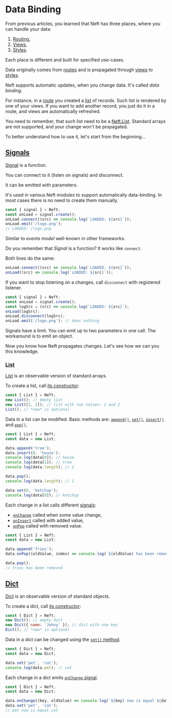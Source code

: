 # Data Binding

From previous articles, you learned that Neft has three places, where you can handle your data:

1. [Routing](/routing.md),
2. [Views](/views.md),
3. [Styles](/styles.md).

Each place is different and built for specified use-cases.

Data originally comes from [routes](/routing.md) and is propagated through [views](/views.md) to [styles](/styles.md).

Neft supports automatic updates, when you change data. It's called *data binding*.

For instance, in a [route](/routing.md) you created a [list](/api/list.html) of records. Such list is rendered by one of your views. If you want to add another record, you just do it in a route, and views are automatically refreshed.

You need to remember, that such list need to be a [Neft.List](/api/list.html). Standard arrays are not supported, and your change won't be propagated.

To better understand how to use it, let's start from the beginning...

## [Signals](/api/signal.html)

[Signal](/api/signal.html) is a function.

You can connect to it (listen on signals) and disconnect.

It can be emitted with parameters.

It's used in various Neft modules to support automatically data-binding.
In most cases there is no need to create them manually.

```javascript
const { signal } = Neft;
const onLoad = signal.create();
onLoad.connect((src) => console.log(`LOADED: ${src}`));
onLoad.emit('/logo.png');
// LOADED: /logo.png
```

Similar to *events model* well-known in other frameworks.

Do you remember that *Signal* is a function? It works like `connect`.

Both lines do the same:

```javascript
onLoad.connect((src) => console.log(`LOADED: ${src}`));
onLoad((src) => console.log(`LOADED: ${src}`));
```

If you want to stop listening on a changes, call `disconnect` with registered listener.

```javascript
const { signal } = Neft;
const onLoad = signal.create();
const logSrc = (src) => console.log(`LOADED: ${src}`);
onLoad(logSrc);
onLoad.disconnect(logSrc);
onLoad.emit('/logo.png'); // does nothing
```

Signals have a limit. You can emit up to two parameters in one call. The workaround is to emit an object.

Now you know how Neft propagates changes. Let's see how we can you this knowledge.

### [List](/api/list.html)

[List](/api/list.html) is an observable version of standard arrays.

To create a list, call [its constructor](/api/list.html#constructor):

```javascript
const { List } = Neft;
new List(); // empty list
new List([1, 2]); // list with two values: 1 and 2
List(); // *new* is optional
```

Data in a list can be modified. Basic methods are: [`append()`](/api/list.html#append), [`set()`](/api/list.html#set), [`insert()`](/api/list.html#insert) and [`pop()`](/api/list.html#pop).

```javascript
const { List } = Neft;
const data = new List;

data.append('tree');
data.insert(0, 'house');
console.log(data[0]); // house
console.log(data[1]); // tree
console.log(data.length); // 2

data.pop();
console.log(data.length); // 1

data.set(0, 'ketchup');
console.log(data[0]); // ketchup
```

Each change in a list calls different [signals](/api/signal.html):
 - [`onChange`](/api/list/html#onchange) called when some value change,
 - [`onInsert`](/api/list/html#oninsert) called with added value,
 - [`onPop`](/api/list/html#onpop) called with removed value.

```javascript
const { List } = Neft;
const data = new List;

data.append('fries');
data.onPop((oldValue, index) => console.log(`${oldValue} has been removed`));

data.pop();
// fries has been removed
```

## [Dict](/api/dict.html)

[Dict](/api/dict.html) is an observable version of standard objects.

To create a dict, call [its constructor](/api/dict.html#constructor):

```javascript
const { Dict } = Neft;
new Dict(); // empty dict
new Dict({ name: 'Johny' }); // dict with one key
Dict(); // *new* is optional
```

Data in a dict can be changed using the [`set()` method](/api/dict.html#set).

```javascript
const { Dict } = Neft;
const data = new Dict;

data.set('pet', 'cat');
console.log(data.pet); // cat
```

Each change in a dict emits [`onChange` signal](/api/dict.html#onchange).

```javascript
const { Dict } = Neft;
const data = new Dict;

data.onChange((key, oldValue) => console.log(`${key} now is equal ${data[key]}`));
data.set('pet', 'cat');
// pet now is equal cat
```
